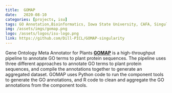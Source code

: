 ```yaml
---
title:  GOMAP
date:   2020-08-10
categories: [projects, isu]
tags: GO Annotation,Bioinformatics, Iowa State University, CAFA, Singularity
img: /assets/imgs/gomap.png
logo: /assets/logos/isu-logo.png
link: https://github.com/Dill-PICL/GOMAP-singularity
---
```


Gene Ontology Meta Annotator for Plants **[GOMAP](https://gomap-singularity.readthedocs.io/en/latest/index.html)** is a high-throughput pipeline to annotate GO terms to plant protein sequences. The pipeline uses three different approaches to annotate GO terms to plant protein sequences, and compile the annotations together to generate an aggregated dataset. GOMAP uses Python code to run the component tools to generate the GO annotations, and R code to clean and aggregate the GO annotations from the component tools.
